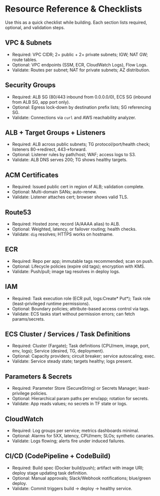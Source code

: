 # Resource Reference & Checklists

Use this as a quick checklist while building. Each section lists required, optional, and validation steps.

## VPC & Subnets

- Required: VPC CIDR; 2+ public + 2+ private subnets; IGW; NAT GW; route tables.
- Optional: VPC endpoints (SSM, ECR, CloudWatch Logs), Flow Logs.
- Validate: Routes per subnet; NAT for private subnets; AZ distribution.

## Security Groups

- Required: ALB SG (80/443 inbound from 0.0.0.0/0), ECS SG (inbound from ALB SG, app port only).
- Optional: Egress lock-down by destination prefix lists; SG referencing SG.
- Validate: Connections via `curl` and AWS reachability analyzer.

## ALB + Target Groups + Listeners

- Required: ALB across public subnets; TG protocol/port/health check; listeners 80→redirect, 443→forward.
- Optional: Listener rules by path/host; WAF; access logs to S3.
- Validate: ALB DNS serves 200; TG shows healthy targets.

## ACM Certificates

- Required: Issued public cert in region of ALB; validation complete.
- Optional: Multi-domain SANs; auto-renew.
- Validate: Listener attaches cert; browser shows valid TLS.

## Route53

- Required: Hosted zone; record (A/AAAA alias) to ALB.
- Optional: Weighted, latency, or failover routing; health checks.
- Validate: `dig` resolves; HTTPS works on hostname.

## ECR

- Required: Repo per app; immutable tags recommended; scan on push.
- Optional: Lifecycle policies (expire old tags); encryption with KMS.
- Validate: Push/pull; image tag resolves in deploy logs.

## IAM

- Required: Task execution role (ECR pull, logs:Create* Put*); Task role (least-privileged runtime permissions).
- Optional: Boundary policies; attribute-based access control via tags.
- Validate: ECS tasks start without permission errors; can fetch params/secrets.

## ECS Cluster / Services / Task Definitions

- Required: Cluster (Fargate); Task definitions (CPU/mem, image, port, env, logs); Service (desired, TG, deployment).
- Optional: Capacity providers; circuit breaker; service autoscaling; exec.
- Validate: Service steady state; targets healthy; logs present.

## Parameters & Secrets

- Required: Parameter Store (SecureString) or Secrets Manager; least-privilege policies.
- Optional: Hierarchical param paths per env/app; rotation for secrets.
- Validate: App reads values; no secrets in TF state or logs.

## CloudWatch

- Required: Log groups per service; metrics dashboards minimal.
- Optional: Alarms for 5XX, latency, CPU/mem; SLOs; synthetic canaries.
- Validate: Logs flowing; alerts fire under induced failures.

## CI/CD (CodePipeline + CodeBuild)

- Required: Build spec (Docker build/push); artifact with image URI; deploy stage updating task definition.
- Optional: Manual approvals; Slack/Webhook notifications; blue/green deploy.
- Validate: Commit triggers build → deploy → healthy service.
